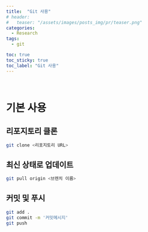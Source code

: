 ```yaml
---
title:  "Git 사용"
# header:
#   teaser: "/assets/images/posts_img/pr/teaser.png"
categories:
  - Research
tags:
  - git

toc: true
toc_sticky: true
toc_label: "Git 사용"
---
```

<br>
   
# 기본 사용
## 리포지토리 클론
```bash
git clone <리포지토리 URL>
```
   

## 최신 상태로 업데이트
```bash
git pull origin <브렌치 이름>
```
   

## 커밋 및 푸시
```bash
git add .
git commit -m '커밋메시지'
git push
```